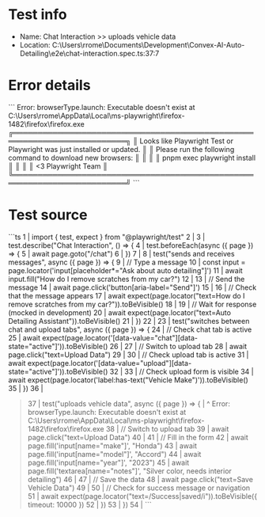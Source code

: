 # Test info

- Name: Chat Interaction >> uploads vehicle data
- Location: C:\Users\rrome\Documents\Development\Convex-AI-Auto-Detailing\e2e\chat-interaction.spec.ts:37:7

# Error details

\`\`\`
Error: browserType.launch: Executable doesn't exist at C:\Users\rrome\AppData\Local\ms-playwright\firefox-1482\firefox\firefox.exe
╔═════════════════════════════════════════════════════════════════════════╗
║ Looks like Playwright Test or Playwright was just installed or updated. ║
║ Please run the following command to download new browsers:              ║
║                                                                         ║
║     pnpm exec playwright install                                        ║
║                                                                         ║
║ <3 Playwright Team                                                      ║
╚═════════════════════════════════════════════════════════════════════════╝
\`\`\`

# Test source

\`\`\`ts
   1 | import { test, expect } from "@playwright/test"
   2 |
   3 | test.describe("Chat Interaction", () => {
   4 |   test.beforeEach(async ({ page }) => {
   5 |     await page.goto("/chat")
   6 |   })
   7 |
   8 |   test("sends and receives messages", async ({ page }) => {
   9 |     // Type a message
  10 |     const input = page.locator('input[placeholder*="Ask about auto detailing"]')
  11 |     await input.fill("How do I remove scratches from my car?")
  12 |
  13 |     // Send the message
  14 |     await page.click('button[aria-label="Send"]')
  15 |
  16 |     // Check that the message appears
  17 |     await expect(page.locator("text=How do I remove scratches from my car?")).toBeVisible()
  18 |
  19 |     // Wait for response (mocked in development)
  20 |     await expect(page.locator("text=Auto Detailing Assistant")).toBeVisible()
  21 |   })
  22 |
  23 |   test("switches between chat and upload tabs", async ({ page }) => {
  24 |     // Check chat tab is active
  25 |     await expect(page.locator('[data-value="chat"][data-state="active"]')).toBeVisible()
  26 |
  27 |     // Switch to upload tab
  28 |     await page.click("text=Upload Data")
  29 |
  30 |     // Check upload tab is active
  31 |     await expect(page.locator('[data-value="upload"][data-state="active"]')).toBeVisible()
  32 |
  33 |     // Check upload form is visible
  34 |     await expect(page.locator('label:has-text("Vehicle Make")')).toBeVisible()
  35 |   })
  36 |
> 37 |   test("uploads vehicle data", async ({ page }) => {
     |       ^ Error: browserType.launch: Executable doesn't exist at C:\Users\rrome\AppData\Local\ms-playwright\firefox-1482\firefox\firefox.exe
  38 |     // Switch to upload tab
  39 |     await page.click("text=Upload Data")
  40 |
  41 |     // Fill in the form
  42 |     await page.fill('input[name="make"]', "Honda")
  43 |     await page.fill('input[name="model"]', "Accord")
  44 |     await page.fill('input[name="year"]', "2023")
  45 |     await page.fill('textarea[name="notes"]', "Silver color, needs interior detailing")
  46 |
  47 |     // Save the data
  48 |     await page.click("text=Save Vehicle Data")
  49 |
  50 |     // Check for success message or navigation
  51 |     await expect(page.locator("text=/Success|saved/i")).toBeVisible({ timeout: 10000 })
  52 |   })
  53 | })
  54 |
\`\`\`
